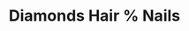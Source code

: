 ---
title: "Diamonds Hair % Nails"
url: /weilheim-in-oberbayern/diamonds-hair-nails/
shop: Friseur
---